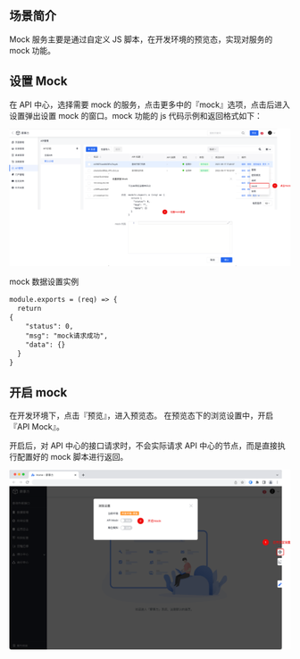 ## 场景简介

Mock 服务主要是通过自定义 JS 脚本，在开发环境的预览态，实现对服务的 mock 功能。

## 设置 Mock

在 API 中心，选择需要 mock 的服务，点击更多中的『mock』选项，点击后进入设置弹出设置 mock 的窗口。mock 功能的 js 代码示例和返回格式如下：

![image-20220925155100443](/img/服务编排/服务编排设计/mock服务编排/mock.jpg)

mock 数据设置实例

```
module.exports = (req) => {
  return
{
    "status": 0,
    "msg": "mock请求成功",
    "data": {}
  }
}
```

## 开启 mock

在开发环境下，点击『预览』，进入预览态。 在预览态下的浏览设置中，开启『API Mock』。

开启后，对 API 中心的接口请求时，不会实际请求 API 中心的节点，而是直接执行配置好的 mock 脚本进行返回。

![image-20220925155629274](/img/服务编排/服务编排设计/mock服务编排/mock02.png)
